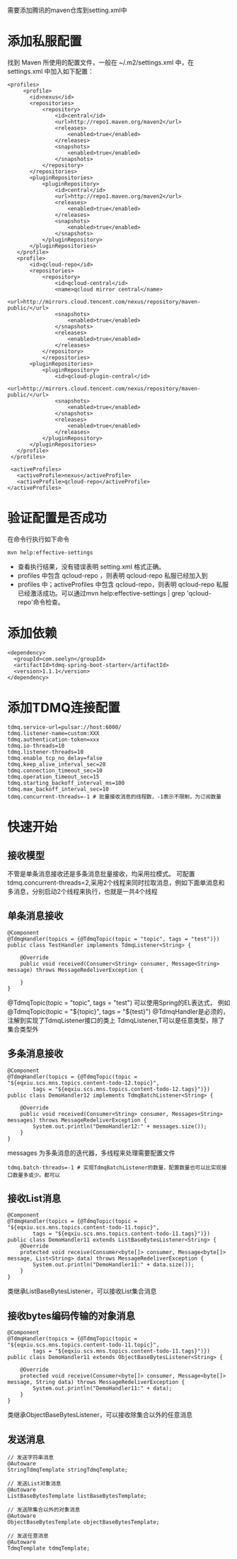 # 
需要添加腾讯的maven仓库到setting.xml中

# 添加私服配置
找到 Maven 所使用的配置文件，一般在 ~/.m2/settings.xml 中，在 settings.xml 中加入如下配置：
```
<profiles>
     <profile>
       <id>nexus</id>
       <repositories>
           <repository>
               <id>central</id>
               <url>http://repo1.maven.org/maven2</url>
               <releases>
                   <enabled>true</enabled>
               </releases>
               <snapshots>
                   <enabled>true</enabled>
               </snapshots>
           </repository>
       </repositories>
       <pluginRepositories>
           <pluginRepository>
               <id>central</id>
               <url>http://repo1.maven.org/maven2</url>
               <releases>
                   <enabled>true</enabled>
               </releases>
               <snapshots>
                   <enabled>true</enabled>
               </snapshots>
           </pluginRepository>
       </pluginRepositories>
   </profile>
   <profile>
       <id>qcloud-repo</id>
       <repositories>
           <repository>
               <id>qcloud-central</id>
               <name>qcloud mirror central</name>
               <url>http://mirrors.cloud.tencent.com/nexus/repository/maven-public/</url>
               <snapshots>
                   <enabled>true</enabled>
               </snapshots>
               <releases>
                   <enabled>true</enabled>
               </releases>
           </repository>
           </repositories>
       <pluginRepositories>
           <pluginRepository>
               <id>qcloud-plugin-central</id>
               <url>http://mirrors.cloud.tencent.com/nexus/repository/maven-public/</url>
               <snapshots>
                   <enabled>true</enabled>
               </snapshots>
               <releases>
                   <enabled>true</enabled>
               </releases>
           </pluginRepository>
       </pluginRepositories>
   </profile>
 </profiles>

 <activeProfiles>
   <activeProfile>nexus</activeProfile>
   <activeProfile>qcloud-repo</activeProfile>
</activeProfiles>

```
# 验证配置是否成功
在命令行执行如下命令
```
mvn help:effective-settings
```
- 查看执行结果，没有错误表明 setting.xml 格式正确。
- profiles 中包含 qcloud-repo ，则表明 qcloud-repo 私服已经加入到
- profiles 中；activeProfiles 中包含 qcloud-repo，则表明 qcloud-repo 私服已经激活成功。可以通过mvn help:effective-settings | grep 'qcloud-repo'命令检查。

# 添加依赖
```
<dependency>
  <groupId>com.seelyn</groupId>
  <artifactId>tdmq-spring-boot-starter</artifactId>
  <version>1.1.1</version>
</dependency>
```
# 添加TDMQ连接配置
```
tdmq.service-url=pulsar://host:6000/
tdmq.listener-name=custom:XXX
tdmq.authentication-token=xxx
tdmq.io-threads=10
tdmq.listener-threads=10
tdmq.enable_tcp_no_delay=false
tdmq.keep_alive_interval_sec=20
tdmq.connection_timeout_sec=10
tdmq.operation_timeout_sec=15
tdmq.starting_backoff_interval_ms=100
tdmq.max_backoff_interval_sec=10
tdmq.concurrent-threads=-1 # 批量接收消息的线程数，-1表示不限制，为订阅数量
```
# 快速开始
## 接收模型
不管是单条消息接收还是多条消息批量接收，均采用拉模式。
可配置tdmq.concurrent-threads=2,采用2个线程来同时拉取消息，例如下面单消息和多消息，分别启动2个线程来执行，也就是一共4个线程

## 单条消息接收
```
@Component
@TdmqHandler(topics = {@TdmqTopic(topic = "topic", tags = "test")})
public class TestHandler implements TdmqListener<String> {

    @Override
    public void received(Consumer<String> consumer, Message<String> message) throws MessageRedeliverException {

    }
}
```
@TdmqTopic(topic = "topic", tags = "test") 可以使用Spring的EL表达式，
例如@TdmqTopic(topic = "${topic}", tags = "${test}")
@TdmqHandler是必须的，注解到实现了TdmqListener接口的类上
TdmqListener<T>,T可以是任意类型，除了集合类型外

## 多条消息接收
```
@Component
@TdmqHandler(topics = {@TdmqTopic(topic = "${eqxiu.scs.mns.topics.content-todo-12.topic}",
        tags = "${eqxiu.scs.mns.topics.content-todo-12.tags}")})
public class DemoHandler12 implements TdmqBatchListener<String> {

    @Override
    public void received(Consumer<String> consumer, Messages<String> messages) throws MessageRedeliverException {
        System.out.println("DemoHandler12:" + messages.size());
    }
}
```
messages 为多条消息的迭代器，多线程来处理需要配置文件
```
tdmq.batch-threads=-1 # 实现TdmqBatchListener的数量，配置数量也可以比实现接口数量多或少。都可以
```

## 接收List消息
```
@Component
@TdmqHandler(topics = {@TdmqTopic(topic = "${eqxiu.scs.mns.topics.content-todo-11.topic}",
        tags = "${eqxiu.scs.mns.topics.content-todo-11.tags}")})
public class DemoHandler11 extends ListBaseBytesListener<String> {
    @Override
    protected void receive(Consumer<byte[]> consumer, Message<byte[]> message, List<String> data) throws MessageRedeliverException {
        System.out.println("DemoHandler11:" + data.size());
    }
}
```
类继承ListBaseBytesListener，可以接收List集合消息

## 接收bytes编码传输的对象消息
```
@Component
@TdmqHandler(topics = {@TdmqTopic(topic = "${eqxiu.scs.mns.topics.content-todo-11.topic}",
        tags = "${eqxiu.scs.mns.topics.content-todo-11.tags}")})
public class DemoHandler11 extends ObjectBaseBytesListener<String> {

    @Override
    protected void receive(Consumer<byte[]> consumer, Message<byte[]> message, String data) throws MessageRedeliverException {
        System.out.println("DemoHandler11:" + data);
    }
}
```
类继承ObjectBaseBytesListener，可以接收除集合以外的任意消息

## 发送消息
```
// 发送字符串消息
@Autoware
StringTdmqTemplate stringTdmqTemplate;

// 发送List对象消息
@Autoware
ListBaseBytesTemplate listBaseBytesTemplate;

// 发送除集合以外的对象消息
@Autoware
ObjectBaseBytesTemplate objectBaseBytesTemplate;

// 发送任意消息
@Autoware
TdmqTemplate tdmqTemplate;
```
